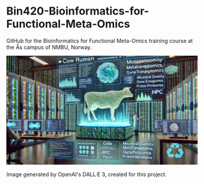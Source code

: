 # Bin420-Bioinformatics-for-Functional-Meta-Omics
GitHub for the Bioinformatics for Functional Meta-Omics training course at the Ås campus of NMBU, Norway. 

![CowMicrobio](https://github.com/TheMEMOLab/Bin420-Bioinformatics-for-Functional-Meta-Omics/blob/main/img/metaomics.webp)

Image generated by OpenAI's DALL·E 3, created for this project.

